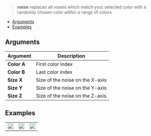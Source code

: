 > **noise** replaces all voxels which match your selected color with a randomly chosen color within a range of colors

<!-- TOC -->
- [Arguments](#arguments)
- [Examples](#examples)

## Arguments

Argument | Description
--------- | -----------
**Color A** | First color index
**Color B** | Last color index
**Size X** | Size of the noise on the X-axis
**Size Y** | Size of the noise on the Y-axis
**Size Z** | Size of the noise on the Z-axis

## Examples

<!-- SAMPLE noise_examples 3 -->
<table>
	<tr>
		<td width="33.33%"><img width="100%" src="https://s3.amazonaws.com/misc.lachlanmcdonald.com/magicavoxel-shaders/caf97416-2a0d-4bde-a839-8f3f2d50e5a5/noise2.png" alt=""></td>
		<td width="33.33%"><img width="100%" src="https://s3.amazonaws.com/misc.lachlanmcdonald.com/magicavoxel-shaders/caf97416-2a0d-4bde-a839-8f3f2d50e5a5/noise3.png" alt=""></td>
		<td width="33.33%"><img width="100%" src="https://s3.amazonaws.com/misc.lachlanmcdonald.com/magicavoxel-shaders/caf97416-2a0d-4bde-a839-8f3f2d50e5a5/noise4.png" alt=""></td>
	</tr>
</table>
<!-- END -->

